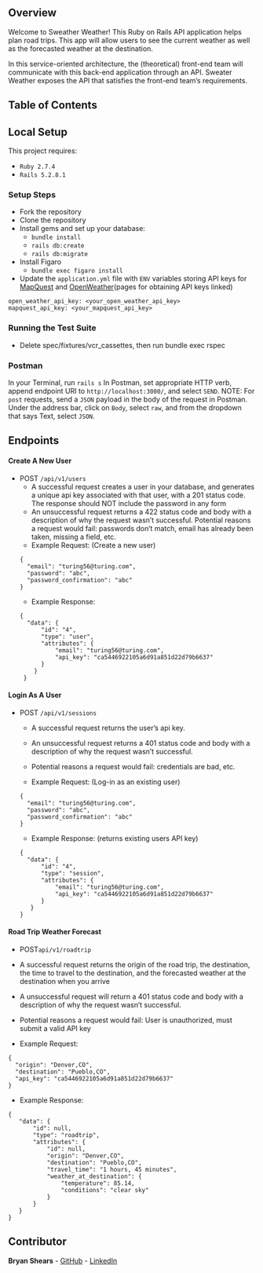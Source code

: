 ## Overview
Welcome to Sweather Weather! This Ruby on Rails API application helps plan road trips. This app will allow users to see the current weather as well as the forecasted weather at the destination.

In this service-oriented architecture, the (theoretical) front-end team will communicate with this back-end application through an API. Sweater Weather exposes the API that satisfies the front-end team’s requirements.

## Table of Contents

## Local Setup 
This project requires:
 * `Ruby 2.7.4`
 * `Rails 5.2.8.1`

### Setup Steps
* Fork the repository
* Clone the repository
* Install gems and set up your database:
   * `bundle install`
   * `rails db:create`
   * `rails db:migrate`
* Install Figaro
   * `bundle exec figaro install`
* Update the `application.yml` file with `ENV` variables storing API keys for [MapQuest](https://developer.mapquest.com/documentation/geocoding-api/) and [OpenWeather](https://openweathermap.org/api/one-call-api)(pages for obtaining API keys linked)

```
open_weather_api_key: <your_open_weather_api_key>
mapquest_api_key: <your_mapquest_api_key>
```
### Running the Test Suite
* Delete spec/fixtures/vcr_cassettes, then run bundle exec rspec

### Postman 
In your Terminal, run `rails s`
In Postman, set appropriate HTTP verb, append endpoint URI to `http://localhost:3000/`, and select `SEND`.
NOTE: For `post` requests, send a `JSON` payload in the body of the request in Postman. Under the address bar, click on `Body`, select `raw`, and from the dropdown that says Text, select `JSON`.

## Endpoints 
#### Create A New User  
* POST `/api/v1/users`
  *  A successful request creates a user in your database, and generates a unique api key associated with that user, with a 201 status code. The response should NOT include the password in any form
  *  An unsuccessful request returns a 422 status code and body with a description of why the request wasn’t successful. Potential reasons a request would fail: passwords don’t match, email has already been taken, missing a field, etc.
  * Example Request: (Create a new user)
  ```
  {
    "email": "turing56@turing.com",
    "password": "abc",
    "password_confirmation": "abc"
  }
  ```
  * Example Response:
  ``` 
  {
    "data": {
        "id": "4",
        "type": "user",
        "attributes": {
            "email": "turing56@turing.com",
            "api_key": "ca5446922105a6d91a851d22d79b6637"
        }
      }
   }
  ```
 #### Login As A User 
 * POST `/api/v1/sessions`
   *  A successful request returns the user’s api key.
   *  An unsuccessful request returns a 401 status code and body with a description of why the request wasn’t successful.
   *  Potential reasons a request would fail: credentials are bad, etc.
   
   * Example Request: (Log-in as an existing user)
    ```
    {
      "email": "turing56@turing.com",
      "password": "abc",
      "password_confirmation": "abc"
    }
    ```
    
   * Example Response: (returns existing users API key)
    
    ```
    {
      "data": {
          "id": "4",
          "type": "session",
          "attributes": {
              "email": "turing56@turing.com",
              "api_key": "ca5446922105a6d91a851d22d79b6637"
          }
       }
    }
    ```
 #### Road Trip Weather Forecast
 * POST`api/v1/roadtrip` 
 * A successful request returns the origin of the road trip, the destination, the time to travel to the destination, and the forecasted weather at the destination when you arrive 
 * A unsuccessful request will return a 401 status code and body with a description of why the request wasn’t successful.
 * Potential reasons a request would fail: User is unauthorized, must submit a valid API key 

 * Example Request: 
  ```
  {
    "origin": "Denver,CO",
    "destination": "Pueblo,CO",
    "api_key": "ca5446922105a6d91a851d22d79b6637"
  }
  ```
  
 * Example Response: 
 
 ``` 
 {
    "data": {
        "id": null,
        "type": "roadtrip",
        "attributes": {
            "id": null,
            "origin": "Denver,CO",
            "destination": "Pueblo,CO",
            "travel_time": "1 hours, 45 minutes",
            "weather_at_destination": {
                "temperature": 85.14,
                "conditions": "clear sky"
            }
        }
    }
}
``` 
## Contributor
 **Bryan Shears** - [GitHub](https://github.com/b-shears) - [LinkedIn](https://github.com/b-shears)
